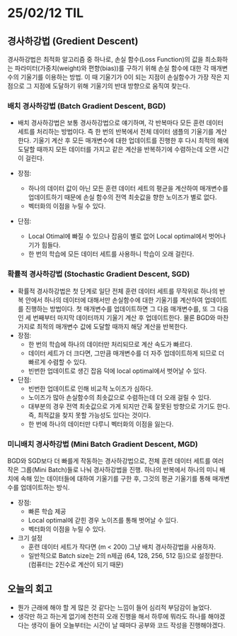 # 25/02/12 TIL
## 경사하강법 (Gredient Descent)
  경사하강법은 최적화 알고리즘 중 하나로, 손실 함수(Loss Function)의 값을 최소화하는 파라미터(가중치(weight)와 편향(bias))를 구하기 위해 손실 함수에 대한 각 매개변수의 기울기를 이용하는 방법. 이 때 기울기가 0이 되는 지점이 손실함수가 가장 작은 지점으로 그 지점에 도달하기 위해 기울기의 반대 방향으로 움직여 찾는다.
### 배치 경사하강법 (Batch Gradient Descent, BGD)
  - 배치 경사하강법은 보통 경사하강법으로 얘기하며, 각 반복마다 모든 훈련 데이터 세트를 처리하는 방법이다. 즉 한 번의 반복에서 전체 데이터 샘플의 기울기를 계산한다. 기울기 계산 후 모든 매개변수에 대한 업데이트를 진행한 후 다시 최적의 해에 도달할 때까지 모든 데이터를 가지고 같은 계산을 반복하기에 수렴하는데 오랜 시간이 걸린다.

  - 장점:
    - 하나의 데이터 값이 아닌 모든 훈련 데이터 세트의 평균을 계산하여 매개변수를 업데이트하기 때문에 손실 함수의 전역 최솟값을 향한 노이즈가 별로 없다.
    - 벡터화의 이점을 누릴 수 있다.
  - 단점:
    - Local Otimal에 빠질 수 있으나 잡음이 별로 없어 Local optimal에서 벗어나기가 힘들다.
    - 한 번의 학습에 모든 데이터 세트를 사용하니 학습이 오래 걸린다.

### 확률적 경사하강법 (Stochastic Gradient Descent, SGD)
  - 확률적 경사하강법은 첫 단계로 일단 전체 훈련 데이터 세트를 무작위로 하나의 반복 안에서 하나의 데이터에 대해서만 손실함수에 대한 기울기를 계산하여 업데이트를 진행하는 방법이다. 첫 매개변수를 업데이트하면 그 다음 매개변수를, 또 그 다음인 세 번째부터 마지막 데이터까지 기울기 계산 후 업데이트한다. 물론 BGD와 마찬가지로 최적의 매개변수 값에 도달할 때까지 해당 계산을 반복한다.
  - 장점:
    - 한 번의 학습에 하나의 데이터만 처리되므로 계산 속도가 빠르다.
    - 데이터 세트가 더 크다면, 그만큼 매개변수를 더 자주 업데이트하게 되므로 더 빠르게 수렴할 수 있다.
    - 빈번한 업데이트로 생긴 잡음 덕에 local optimal에서 벗어날 수 있다.
  - 단점:
    - 빈번한 업데이트로 인해 비교적 노이즈가 심하다.
    - 노이즈가 많아 손실함수의 최솟값으로 수렴하는데 더 오래 걸릴 수 있다.
    - 대부분의 경우 전역 최솟값으로 가게 되지만 간혹 잘못된 방향으로 가기도 한다. 즉, 최적값을 찾지 못할 가능성도 있다는 것이다.
    - 한 번에 하나의 데이터만 다루니 벡터화의 이점을 잃는다.

### 미니배치 경사하강법 (Mini Batch Gradient Descent, MGD)
  BGD와 SGD보다 더 빠를게 작동하는 경사하강법으로, 전체 훈련 데이터 세트를 여러 작은 그룹(Mini Batch)들로 나눠 경사하강법을 진행. 하나의 반복에서 하나의 미니 배치에 속해 있는 데이터들에 대하여 기울기를 구한 후, 그것의 평균 기울기를 통해 매개변수를 업데이트하는 방식.

  - 장점:
    - 빠른 학습 제공
    - Local optimal에 갇힌 경우 노이즈를 통해 벗어날 수 있다.
    - 벡터화의 이점을 누릴 수 있다.
  - 크기 설정
    - 훈련 데이터 세트가 작다면 (m < 200) 그냥 배치 경사하강법을 사용하자.
    - 일반적으로 Batch size는 2의 n제곱 (64, 128, 256, 512 등)으로 설정한다. (컴퓨터는 2진수로 계산이 되기 때문)

## 오늘의 회고
  - 뭔가 근래에 해야 할 게 많은 것 같다는 느낌이 들어 심리적 부담감이 늘었다.
  - 생각만 하고 하는게 없기에 천천히 오래 진행을 해서 하루에 뭐라도 하나를 해야겠다는 생각이 들어 오늘부터는 시간이 날 때마다 공부와 코드 작성을 진행해야겠다.